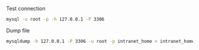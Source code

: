 Test connection
```sh
mysql -u root -p -h 127.0.0.1 -P 3306
```

Dump file
```sh
mysqldump -h 127.0.0.1 -P 3306 -u root -p intranet_home > intranet_home_dump.sql
```
